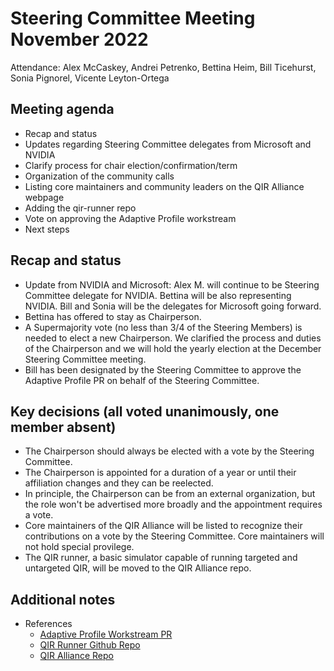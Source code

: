 # Steering Committee Meeting November 2022

Attendance: Alex McCaskey, Andrei Petrenko, Bettina Heim, Bill Ticehurst, Sonia Pignorel, Vicente Leyton-Ortega

## Meeting agenda

- Recap and status
- Updates regarding Steering Committee delegates from Microsoft and NVIDIA
- Clarify process for chair election/confirmation/term
- Organization of the community calls
- Listing core maintainers and community leaders on the QIR Alliance webpage
- Adding the qir-runner repo
- Vote on approving the Adaptive Profile workstream
- Next steps

## Recap and status

- Update from NVIDIA and Microsoft: Alex M. will continue to be Steering Committee delegate for NVIDIA. Bettina will be also representing NVIDIA. Bill and Sonia will be the delegates for Microsoft going forward.
- Bettina has offered to stay as Chairperson.
- A Supermajority vote (no less than 3/4 of the Steering Members) is needed to elect a new Chairperson. We clarified the process and duties of the Chairperson and we will hold the yearly election at the December Steering Committee
meeting.
- Bill has been designated by the Steering Committee to approve the Adaptive Profile PR on behalf of the Steering Committee.

## Key decisions (all voted unanimously, one member absent)

- The Chairperson should always be elected with a vote by the Steering Committee.
- The Chairperson is appointed for a duration of a year or until their affiliation changes and they can be reelected.
- In principle, the Chairperson can be from an external organization, but the
role won't be advertised more broadly and the appointment requires a vote.
- Core maintainers of the QIR Alliance will be listed to recognize their contributions on a vote by the Steering Committee. Core maintainers will not hold special provilege.
- The QIR runner, a basic simulator capable of running targeted and untargeted QIR, will be moved to the QIR Alliance repo.

## Additional notes

- References
  - [Adaptive Profile Workstream PR](https://github.com/qir-alliance/.github/pull/31)
  - [QIR Runner Github Repo](https://github.com/microsoft/qsharp-runtime/tree/main/src/Qir/Runtime/stdlib)
  - [QIR Alliance Repo](https://github.com/qir-alliance)
